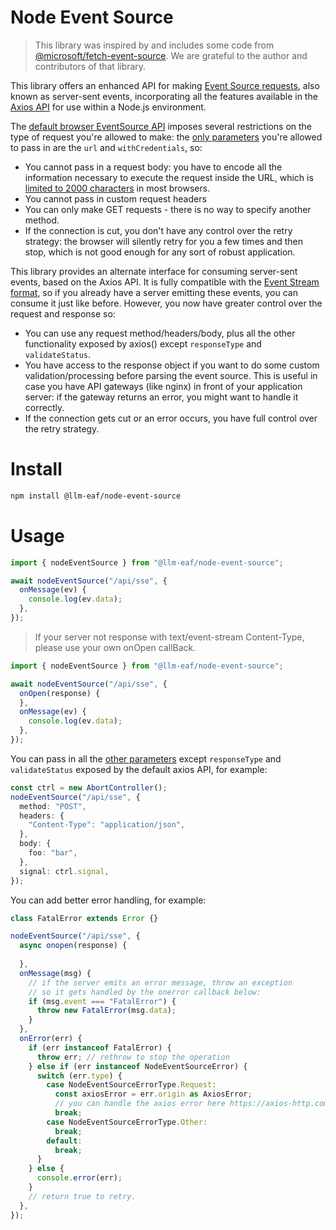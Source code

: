 # Node Event Source

> This library was inspired by and includes some code from [@microsoft/fetch-event-source](https://github.com/Azure/fetch-event-source). We are grateful to the author and contributors of that library.

This library offers an enhanced API for making [Event Source requests](https://developer.mozilla.org/en-US/docs/Web/API/Server-sent_events/Using_server-sent_events), also known as server-sent events, incorporating all the features available in the [Axios API](https://axios-http.com/docs/api_intro) for use within a Node.js environment.

The [default browser EventSource API](https://developer.mozilla.org/en-US/docs/Web/API/EventSource) imposes several restrictions on the type of request you're allowed to make: the [only parameters](https://developer.mozilla.org/en-US/docs/Web/API/EventSource/EventSource#Parameters) you're allowed to pass in are the `url` and `withCredentials`, so:

- You cannot pass in a request body: you have to encode all the information necessary to execute the request inside the URL, which is [limited to 2000 characters](https://stackoverflow.com/questions/417142) in most browsers.
- You cannot pass in custom request headers
- You can only make GET requests - there is no way to specify another method.
- If the connection is cut, you don't have any control over the retry strategy: the browser will silently retry for you a few times and then stop, which is not good enough for any sort of robust application.

This library provides an alternate interface for consuming server-sent events, based on the Axios API. It is fully compatible with the [Event Stream format](https://developer.mozilla.org/en-US/docs/Web/API/Server-sent_events/Using_server-sent_events#Event_stream_format), so if you already have a server emitting these events, you can consume it just like before. However, you now have greater control over the request and response so:

- You can use any request method/headers/body, plus all the other functionality exposed by axios() except `responseType` and `validateStatus`.
- You have access to the response object if you want to do some custom validation/processing before parsing the event source. This is useful in case you have API gateways (like nginx) in front of your application server: if the gateway returns an error, you might want to handle it correctly.
- If the connection gets cut or an error occurs, you have full control over the retry strategy.

# Install

```sh
npm install @llm-eaf/node-event-source
```

# Usage

```ts
import { nodeEventSource } from "@llm-eaf/node-event-source";

await nodeEventSource("/api/sse", {
  onMessage(ev) {
    console.log(ev.data);
  },
});
```

> If your server not response with text/event-stream Content-Type, please use your own onOpen callBack.

```ts
import { nodeEventSource } from "@llm-eaf/node-event-source";

await nodeEventSource("/api/sse", {
  onOpen(response) {
  },
  onMessage(ev) {
    console.log(ev.data);
  },
});
```

You can pass in all the [other parameters](https://axios-http.com/docs/req_config) except `responseType` and `validateStatus` exposed by the default axios API, for example:

```ts
const ctrl = new AbortController();
nodeEventSource("/api/sse", {
  method: "POST",
  headers: {
    "Content-Type": "application/json",
  },
  body: {
    foo: "bar",
  },
  signal: ctrl.signal,
});
```

You can add better error handling, for example:

```ts
class FatalError extends Error {}

nodeEventSource("/api/sse", {
  async onopen(response) {
    
  },
  onMessage(msg) {
    // if the server emits an error message, throw an exception
    // so it gets handled by the onerror callback below:
    if (msg.event === "FatalError") {
      throw new FatalError(msg.data);
    }
  },
  onError(err) {
    if (err instanceof FatalError) {
      throw err; // rethrow to stop the operation
    } else if (err instanceof NodeEventSourceError) {
      switch (err.type) {
        case NodeEventSourceErrorType.Request:
          const axiosError = err.origin as AxiosError;
          // you can handle the axios error here https://axios-http.com/docs/handling_errors
          break;
        case NodeEventSourceErrorType.Other:
          break;
        default:
          break;
      }
    } else {
      console.error(err);
    }
    // return true to retry.
  },
});
```
